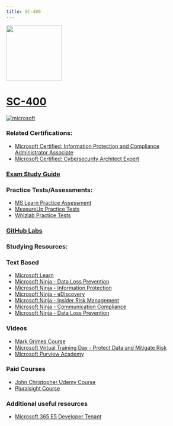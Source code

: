 ```yaml
---
title: SC-400
---
```


<img src="/sc-400.png" width="150" height="150">

# [SC-400](https://learn.microsoft.com/certifications/exams/sc-400?WT.mc_id=291324)

<a href='https://learn.microsoft.com/en-us/certifications/browse/?type=role-based&levels=intermediate' target="_blank"><img alt='microsoft' src='https://img.shields.io/badge/associate-100000?style=for-the-badge&logo=microsoft&logoColor=white&labelColor=0078D4&color=212221'/></a> 

### Related Certifications:
- [Microsoft Certified: Information Protection and Compliance Administrator Associate](https://learn.microsoft.com/en-us/certifications/information-protection-and-compliance-administrator?WT.mc_id=291324)
- [Microsoft Certified: Cybersecurity Architect Expert](https://learn.microsoft.com/en-us/certifications/cybersecurity-architect-expert?WT.mc_id=291324)

### [Exam Study Guide](https://learn.microsoft.com/credentials/certifications/resources/study-guides/sc-400?WT.mc_id=291324)

### Practice Tests/Assessments:
- [MS Learn Practice Assessment](https://learn.microsoft.com/credentials/certifications/exams/sc-400/practice/assessment?assessment-type=practice&assessmentId=79&WT.mc_id=291324)
- [MeasureUp Practice Tests](https://www.measureup.com/microsoft-practice-test-sc-400-microsoft-information-protection-administrator.html#44)
- [Whizlab Practice Tests](https://www.whizlabs.com/microsoft-azure-certification-sc-400/)
  
### [GitHub Labs](https://aka.ms/sc400labs)

### Studying Resources:

### Text Based
- [Microsoft Learn](https://learn.microsoft.com/certifications/exams/sc-400?WT.mc_id=291324)
- [Microsoft Ninja - Data Loss Prevention](https://techcommunity.microsoft.com/t5/security-compliance-and-identity/the-microsoft-purview-data-loss-prevention-ninja-training-is/ba-p/3659015?WT.mc_id=291324)
- [Microsoft Ninja - Information Protection](https://techcommunity.microsoft.com/t5/security-compliance-and-identity/the-microsoft-purview-information-protection-ninja-training-is/ba-p/2887478?WT.mc_id=291324)
- [Microsoft Ninja - eDiscovery](https://techcommunity.microsoft.com/t5/security-compliance-and-identity/become-a-microsoft-purview-ediscovery-ninja/ba-p/2793108?WT.mc_id=291324)
- [Microsoft Ninja - Insider Risk Management](https://techcommunity.microsoft.com/t5/security-compliance-and-identity/become-an-insider-risk-management-ninja/ba-p/3282306?WT.mc_id=291324)
- [Microsoft Ninja - Communication Compliance](https://techcommunity.microsoft.com/t5/security-compliance-and-identity/become-a-communication-compliance-ninja/ba-p/3283283?WT.mc_id=291324)
- [Microsoft Ninja - Data Loss Prevention](https://techcommunity.microsoft.com/t5/security-compliance-and-identity/become-a-microsoft-priva-ninja/ba-p/3876888?WT.mc_id=291324)
### Videos
- [Mark Grimes Course](https://www.youtube.com/watch?v=al2u_pmBfzU&list=PLVY1cokqlbC4rvw4hjSdJn6RkM_30peTR)
- [Microsoft Virtual Training Day - Protect Data and Mitigate Risk](https://events.microsoft.com/en-us/allevents/?language=English&clientTimeZone=1&view=list&search=Microsoft%20Security%20Virtual%20Training%20Day:%20Protect%20Data%20and%20Mitigate%20Risk)
- [Microsoft Purview Academy](https://microsoft.github.io/PartnerResources/skilling/microsoft-security-academy/purview-academy)
### Paid Courses
- [John Christopher Udemy Course](https://www.udemy.com/course/sc-400-course-microsoft-information-protection-administrator/)
- [Pluralsight Course](https://www.pluralsight.com/paths/microsoft-information-protection-administrator-sc-400)
### Additional useful resources
- [Microsoft 365 E5 Developer Tenant](https://developer.microsoft.com/en-us/microsoft-365/dev-program?WT.mc_id=291324)
